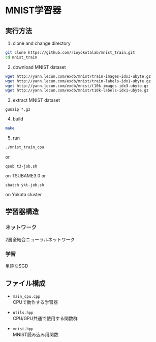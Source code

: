 # MNIST学習器

## 実行方法
1. clone and change directory
```bash
git clone https://github.com/rioyokotalab/mnist_train.git
cd mnist_train
```
2. download MNIST dataset
```bash
wget http://yann.lecun.com/exdb/mnist/train-images-idx3-ubyte.gz
wget http://yann.lecun.com/exdb/mnist/train-labels-idx1-ubyte.gz
wget http://yann.lecun.com/exdb/mnist/t10k-images-idx3-ubyte.gz
wget http://yann.lecun.com/exdb/mnist/t10k-labels-idx1-ubyte.gz
```
3. extract MNIST dataset
```
gunzip *.gz
```
4. build
```bash
make
```
5. run
```bash
./mnist_train_cpu
```
or
```
qsub t3-job.sh
```
on TSUBAME3.0 or
```
sbatch ykt-job.sh
```
on Yokota cluster

## 学習器構造
### ネットワーク
2層全結合ニューラルネットワーク

### 学習
単純なSGD

## ファイル構成
- `main_cpu.cpp`  
CPUで動作する学習器

- `utils.hpp`  
CPU/GPU共通で使用する関数群

- `mnist.hpp`  
MNIST読み込み用関数
